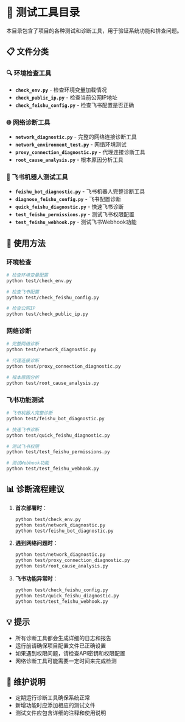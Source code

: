 # 🧪 测试工具目录

本目录包含了项目的各种测试和诊断工具，用于验证系统功能和排查问题。

## 📋 文件分类

### 🔍 环境检查工具
- **`check_env.py`** - 检查环境变量加载情况
- **`check_public_ip.py`** - 检查当前公网IP地址
- **`check_feishu_config.py`** - 检查飞书配置是否正确

### 🌐 网络诊断工具
- **`network_diagnostic.py`** - 完整的网络连接诊断工具
- **`network_environment_test.py`** - 网络环境测试
- **`proxy_connection_diagnostic.py`** - 代理连接诊断工具
- **`root_cause_analysis.py`** - 根本原因分析工具

### 🤖 飞书机器人测试工具
- **`feishu_bot_diagnostic.py`** - 飞书机器人完整诊断工具
- **`diagnose_feishu_config.py`** - 飞书配置诊断
- **`quick_feishu_diagnostic.py`** - 快速飞书诊断
- **`test_feishu_permissions.py`** - 测试飞书权限配置
- **`test_feishu_webhook.py`** - 测试飞书Webhook功能

## 🚀 使用方法

### 环境检查
```bash
# 检查环境变量配置
python test/check_env.py

# 检查飞书配置
python test/check_feishu_config.py

# 检查公网IP
python test/check_public_ip.py
```

### 网络诊断
```bash
# 完整网络诊断
python test/network_diagnostic.py

# 代理连接诊断
python test/proxy_connection_diagnostic.py

# 根本原因分析
python test/root_cause_analysis.py
```

### 飞书功能测试
```bash
# 飞书机器人完整诊断
python test/feishu_bot_diagnostic.py

# 快速飞书诊断
python test/quick_feishu_diagnostic.py

# 测试飞书权限
python test/test_feishu_permissions.py

# 测试Webhook功能
python test/test_feishu_webhook.py
```

## 📊 诊断流程建议

1. **首次部署时**：
   ```bash
   python test/check_env.py
   python test/network_diagnostic.py
   python test/feishu_bot_diagnostic.py
   ```

2. **遇到网络问题时**：
   ```bash
   python test/network_diagnostic.py
   python test/proxy_connection_diagnostic.py
   python test/root_cause_analysis.py
   ```

3. **飞书功能异常时**：
   ```bash
   python test/check_feishu_config.py
   python test/quick_feishu_diagnostic.py
   python test/test_feishu_webhook.py
   ```

## 💡 提示

- 所有诊断工具都会生成详细的日志和报告
- 运行前请确保项目配置文件已正确设置
- 如果遇到权限问题，请检查API密钥和权限配置
- 网络诊断工具可能需要一定时间来完成检测

## 🔧 维护说明

- 定期运行诊断工具确保系统正常
- 新增功能时应添加相应的测试文件
- 测试文件应包含详细的注释和使用说明 